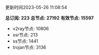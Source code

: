 更新时间2023-05-26 11:08:54

**总订阅: 223**
**总节点: 27192**
**有效节点: 15597**
- v2ray节点: 10806
- ssr节点: 213
- ss节点: 1441
- trojan节点: 3136
